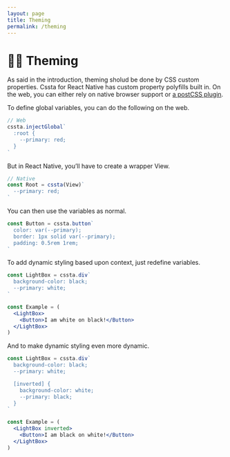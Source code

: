 ```yaml
---
layout: page
title: Theming
permalink: /theming
---
```


# 🏳️‍🌈 Theming

As said in the introduction, theming sholud be done by CSS custom properties. Cssta for React Native has custom property polyfills built in. On the web, you can either rely on native browser support or [a postCSS plugin](https://github.com/MadLittleMods/postcss-css-variables#differences-from-postcss-custom-properties).

To define global variables, you can do the following on the web.

```jsx
// Web
cssta.injectGlobal`
  :root {
    --primary: red;
  }
`
```

But in React Native, you’ll have to create a wrapper View.

```jsx
// Native
const Root = cssta(View)`
  --primary: red;
`
```

You can then use the variables as normal.

```jsx
const Button = cssta.button`
  color: var(--primary);
  border: 1px solid var(--primary);
  padding: 0.5rem 1rem;
`
```

To add dynamic styling based upon context, just redefine variables.

```jsx
const LightBox = cssta.div`
  background-color: black;
  --primary: white;
`

const Example = (
  <LightBox>
    <Button>I am white on black!</Button>
  </LightBox>
)
```

And to make dynamic styling even more dynamic.

```jsx
const LightBox = cssta.div`
  background-color: black;
  --primary: white;

  [inverted] {
    background-color: white;
    --primary: black;
  }
`

const Example = (
  <LightBox inverted>
    <Button>I am black on white!</Button>
  </LightBox>
)
```
